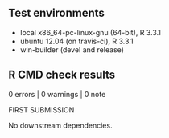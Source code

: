 ## Test environments
* local x86_64-pc-linux-gnu (64-bit), R 3.3.1
* ubuntu 12.04 (on travis-ci), R 3.3.1
* win-builder (devel and release)

## R CMD check results

0 errors | 0 warnings | 0 note

FIRST SUBMISSION

No downstream dependencies.
